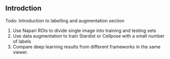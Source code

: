 ## Introdction

Todo:  Introduction to labelling and augmentation section

1.  Use Napari ROIs to divide single image into training and testing sets
2.  Use data augmentation to train Stardist or Cellpose with a small number of labels
3.  Compare deep learning results from different frameworks in the same viewer.  